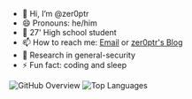 - 👋 Hi, I’m @zer0ptr
- 😄 Pronouns: he/him
- 🏫 27' High school student 
- 📫 How to reach me: [Email](iszhenghailin@gmail.com) or [zer0ptr's Blog](https://zer0ptr.github.io/)
- 👀 Research in general-security
- ⚡ Fun fact: coding and sleep

![GitHub Overview](https://raw.githubusercontent.com/zer0ptr/github-stats/master/generated/overview.svg#gh-dark-mode-only)
![Top Languages](https://raw.githubusercontent.com/zer0ptr/github-stats/master/generated/languages.svg#gh-dark-mode-only)
